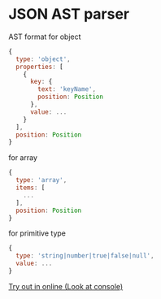 JSON AST parser
======

AST format for object
```js
{
  type: 'object',
  properties: [
    {
      key: {
        text: 'keyName',
        position: Position
      },
      value: ...
    }
  ],
  position: Position
}
```

for array
```js
{
  type: 'array',
  items: [
    ...
  ],
  position: Position
}
```

for primitive type
```js
{
  type: 'string|number|true|false|null',
  value: ...
}
```

[Try out in online (Look at console)](https://rawgit.com/vtrushin/json-to-ast/master/demo/index.html)
